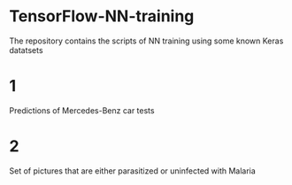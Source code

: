# TensorFlow-NN-training
The repository contains the scripts of NN training using some known Keras datatsets

# 1
Predictions of Mercedes-Benz car tests

# 2
Set of pictures that are either parasitized or uninfected with Malaria
